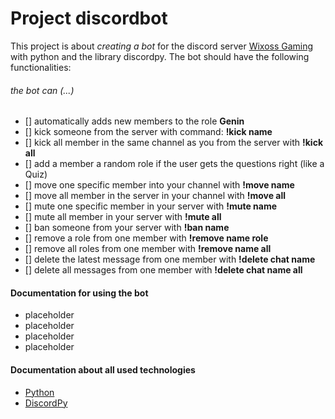 # Project discordbot

This project is about *creating a bot* for the discord server [Wixoss Gaming](https://discord.gg/sgzNMyRduF) with python and the library discordpy. The bot should have the following functionalities:
###### the bot can (...) ######
- []  automatically adds new members to the role **Genin** 
- []  kick someone from the server with command: **!kick name**
- []  kick all member in the same channel as you from the server with **!kick all**
- []  add a member a random role if the user gets the questions right (like a Quiz)
- []  move one specific member into your channel with **!move name**
- []  move all member in the server in your channel with **!move all**
- []  mute one specific member in your server with **!mute name**
- []  mute all member in your server with **!mute all**
- []  ban someone from your server with **!ban name**
- []  remove a role from one member with **!remove name role**
- []  remove all roles from one member with **!remove name all**
- []  delete the latest message from one member with **!delete chat name**
- []  delete all messages from one member with **!delete chat name all**

#### Documentation for using the bot
* placeholder
* placeholder
* placeholder
* placeholder

#### Documentation about all used technologies
* [Python](https://docs.python.org/3/) 
* [DiscordPy](https://discordpy.readthedocs.io/en/latest/intro.html)